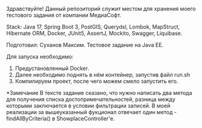 Здравствуйте! Данный репозиторий служит местом для хранения моего тестового задания от
компании МедиаСофт.

Stack: Java 17, Spring Boot 3, PostGIS, Querydsl, Lombok, MapStruct, Hibernate ORM,
Docker, JUnit5, AssertJ, Mockito, Swagger, Liquibase.

Подготовил: Суханов Максим.
Тестовое задание на Java EE.

Для запуска необходимо:
1) Предустановленный Docker.
2) Далее необходимо поднять в нём контейнер, запустив файл run.sh
3) Компилируем проект, после чего можем смело запустить его.

*Замечание
В тексте задание сказано, что нужно написать два метода для получения списка 
достопримечательностей, разница между которыми заключается в условии 
фильтрации записей. В моей реализации за вышеуказанный фукционал отвечает
один метод - findAllByCriteria() в ShowplaceController'е. 
